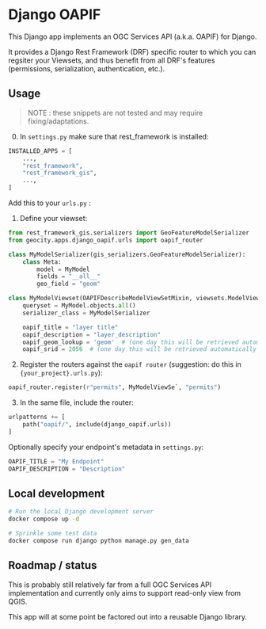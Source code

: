 # Django OAPIF

This Django app implements an OGC Services API (a.k.a. OAPIF) for Django.

It provides a Django Rest Framework (DRF) specific router to which you can
regsiter your Viewsets, and thus benefit from all DRF's features (permissions,
serialization, authentication, etc.).

## Usage

> NOTE : these snippets are not tested and may require fixing/adaptations.

0. In `settings.py` make sure that rest_framework is installed:

```python
INSTALLED_APPS = [
    ...,
    "rest_framework",
    "rest_framework_gis",
    ...,
]

```

Add this to your `urls.py` :

1. Define your viewset:

```python
from rest_framework_gis.serializers import GeoFeatureModelSerializer
from geocity.apps.django_oapif.urls import oapif_router

class MyModelSerializer(gis_serializers.GeoFeatureModelSerializer):
    class Meta:
        model = MyModel
        fields = "__all__"
        geo_field = "geom"

class MyModelViewset(OAPIFDescribeModelViewSetMixin, viewsets.ModelViewSet):
    queryset = MyModel.objects.all()
    serializer_class = MyModelSerializer

    oapif_title = "layer title"
    oapif_description = "layer_description"
    oapif_geom_lookup = 'geom'  # (one day this will be retrieved automatically from the serializer)
    oapif_srid = 2056  # (one day this will be retrieved automatically from the DB field)
```

2. Register the routers against the `oapif router` (suggestion: do this in `{your_project}.urls.py`):

```python
oapif_router.register(r"permits", MyModelViewSe`, "permits")
```

3. In the same file, include the router:

```python
urlpatterns += [
    path("oapif/", include(django_oapif.urls))
]
```

Optionally specify your endpoint's metadata in `settings.py`:

```python
OAPIF_TITLE = "My Endpoint"
OAPIF_DESCRIPTION = "Description"
```

## Local development

```bash
# Run the local Django development server
docker compose up -d

# Sprinkle some test data
docker compose run django python manage.py gen_data
```

## Roadmap / status

This is probably still relatively far from a full OGC Services API implementation and currently only aims to support read-only view from QGIS.

This app will at some point be factored out into a reusable Django library.
